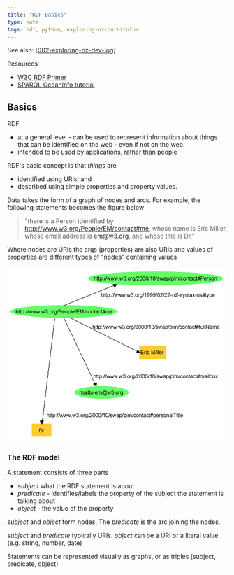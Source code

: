 ```yaml
---
title: "RDF Basics"
type: note
tags: rdf, python, exploring-oz-curriculum
---
```


See also: [[002-exploring-oz-dev-log]]

Resources

- [W3C RDF Primer](https://www.w3.org/TR/rdf-primer/)
- [SPARQL OceanInfo tutorial](https://book.oceaninfohub.org/users/query.html)

## Basics

RDF 

- at a general level - can be used to represent information about things that can be identified on the web - even if not on the web.
- intended to be used by applications, rather than people

RDF's basic concept is that _things_ are

- identified using URIs; and
- described using simple properties and property values.

Data takes the form of a graph of nodes and arcs. For example, the following statements becomes the figure below

> "there is a Person identified by http://www.w3.org/People/EM/contact#me, whose name is Eric Miller, whose email address is em@w3.org, and whose title is Dr." 

Where nodes are URIs the args (properties) are also URIs and values of properties are different types of "nodes" containing values

![](images/simpleRDFGraph.png)

### The RDF model

A statement consists of three parts

- _subject_ what the RDF statement is about
- _predicate_ - identifies/labels the property of the subject the statement is talking about
- _object_ - the value of the property

_subject_ and _object_ form nodes. The _predicate_ is the arc joining the nodes.

_subject_ and _predicate_ typically URIs. _object_ can be a URI or a literal value (e.g. string, number, date)

Statements can be represented visually as graphs, or as triples (subject, predicate, object)

[//begin]: # "Autogenerated link references for markdown compatibility"
[002-exploring-oz-dev-log]: 002-exploring-oz-dev-log "Exploring Oz Curriculum - Dev log 2"
[//end]: # "Autogenerated link references"